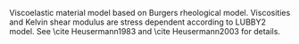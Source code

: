 Viscoelastic material model based on Burgers rheological model. Viscosities
and Kelvin shear modulus are stress dependent according to LUBBY2
model. See \cite Heusermann1983 and \cite Heusermann2003 for details.
